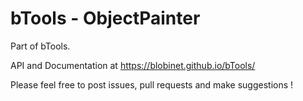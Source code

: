 # **bTools** - ObjectPainter

Part of bTools.

API and Documentation at https://blobinet.github.io/bTools/

Please feel free to post issues, pull requests and make suggestions !
